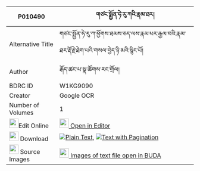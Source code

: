 |P010490|གཙང་སྨྱོན་ཧེ་རུ་ཀའི་རྣམ་ཐར། 
| --- | --- 
|Alternative Title |གཙང་སྨྱོན་ཧེ་རུ་ཀ་ཕྱོགས་ཐམས་ཅད་ལས་རྣམ་པར་རྒྱལ་བའི་རྣམ་ཐར་རྡོ་རྗེ་ཐེག་པའི་གསལ་བྱེད་ཉི་མའི་སྙིང་པོ།
|Author| རྒོད་ཚང་པ་སྣ་ཚོགས་རང་གྲོལ།
|BDRC ID | W1KG9090
|Creator | Google OCR
|Number of Volumes| 1
|<img width="25" src="https://img.icons8.com/color/25/000000/edit-property.png">Edit Online| [<img width="25" src="https://avatars.githubusercontent.com/u/45091458?s=200&v=4"> Open in Editor](http://editor.openpecha.org/P010490)
|<img width="25" src="https://img.icons8.com/fluent/48/000000/download-2.png"/>  Download | [![](https://img.icons8.com/color/20/000000/txt.png)Plain Text](https://github.com/Openpecha/P010490/releases/download/v2/tsang_nyon_heruka_i_namtar_plain_P010490.zip), [![](https://img.icons8.com/color/20/000000/txt.png)Text with Pagination](https://github.com/Openpecha/P010490/releases/download/v2/tsang_nyon_heruka_i_namtar_pages_P010490.zip)
|<img width="25" src="https://img.icons8.com/plasticine/100/000000/pictures-folder.png"/>  Source Images | [<img width="25" src="https://library.bdrc.io/icons/BUDA-small.svg"> Images of text file open in BUDA](https://library.bdrc.io/show/bdr:W1KG9090)